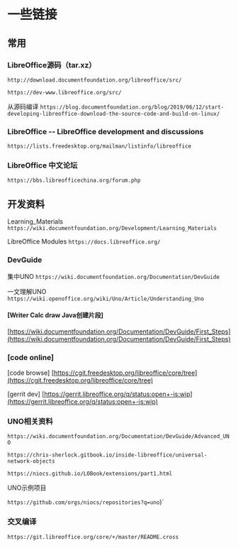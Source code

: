 
# 一些链接

## 常用

### LibreOffice源码（tar.xz）

`http://download.documentfoundation.org/libreoffice/src/`

`https://dev-www.libreoffice.org/src/`

从源码编译
`https://blog.documentfoundation.org/blog/2019/06/12/start-developing-libreoffice-download-the-source-code-and-build-on-linux/`

### LibreOffice -- LibreOffice development and discussions

`https://lists.freedesktop.org/mailman/listinfo/libreoffice`

### LibreOffice 中文论坛

`https://bbs.libreofficechina.org/forum.php`

## 开发资料

Learning_Materials
`https://wiki.documentfoundation.org/Development/Learning_Materials`

LibreOffice Modules
`https://docs.libreoffice.org/`

### DevGuide

集中UNO
`https://wiki.documentfoundation.org/Documentation/DevGuide`

一文理解UNO
`https://wiki.openoffice.org/wiki/Uno/Article/Understanding_Uno`

#### [Writer Calc draw Java创建片段]

 [https://wiki.documentfoundation.org/Documentation/DevGuide/First_Steps](https://wiki.documentfoundation.org/Documentation/DevGuide/First_Steps)

### [code online] 

[code browse] [https://cgit.freedesktop.org/libreoffice/core/tree](https://cgit.freedesktop.org/libreoffice/core/tree)

[gerrit dev] [https://gerrit.libreoffice.org/q/status:open+-is:wip](https://gerrit.libreoffice.org/q/status:open+-is:wip)

### UNO相关资料

`https://wiki.documentfoundation.org/Documentation/DevGuide/Advanced_UNO`

`https://chris-sherlock.gitbook.io/inside-libreoffice/universal-network-objects`

`https://niocs.github.io/LOBook/extensions/part1.html`

UNO示例项目

`https://github.com/orgs/niocs/repositories?q=uno`)`

### 交叉编译

`https://git.libreoffice.org/core/+/master/README.cross`